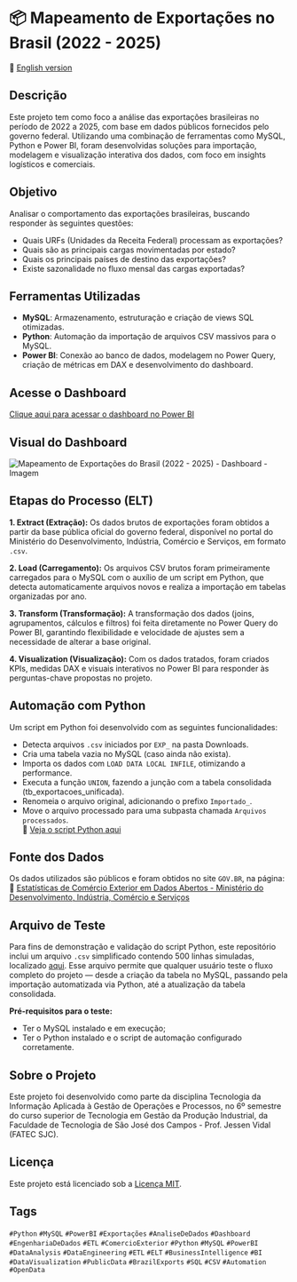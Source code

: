# 📦 Mapeamento de Exportações no Brasil (2022 - 2025)

📄 [English version](README_English.md)

## Descrição
Este projeto tem como foco a análise das exportações brasileiras no período de 2022 a 2025, com base em dados públicos fornecidos pelo governo federal. Utilizando uma combinação de ferramentas como MySQL, Python e Power BI, foram desenvolvidas soluções para importação, modelagem e visualização interativa dos dados, com foco em insights logísticos e comerciais.

## Objetivo
Analisar o comportamento das exportações brasileiras, buscando responder às seguintes questões:
- Quais URFs (Unidades da Receita Federal) processam as exportações?
- Quais são as principais cargas movimentadas por estado?
- Quais os principais países de destino das exportações?
- Existe sazonalidade no fluxo mensal das cargas exportadas?

## Ferramentas Utilizadas
- **MySQL**: Armazenamento, estruturação e criação de views SQL otimizadas.
- **Python**: Automação da importação de arquivos CSV massivos para o MySQL.
- **Power BI**: Conexão ao banco de dados, modelagem no Power Query, criação de métricas em DAX e desenvolvimento do dashboard.

## Acesse o Dashboard
[Clique aqui para acessar o dashboard no Power BI](https://app.powerbi.com/view?r=eyJrIjoiYTVmZWQ0NWQtOGFjYy00MzhkLWE5MjAtNWZkNzc1ODc4MTllIiwidCI6ImNmNzJlMmJkLTdhMmItNDc4My1iZGViLTM5ZDU3YjA3Zjc2ZiIsImMiOjR9&embedImagePlaceholder=true)

## Visual do Dashboard
![Mapeamento de Exportações do Brasil (2022 - 2025) - Dashboard - Imagem](https://github.com/user-attachments/assets/e4e757a4-f0d4-4d2a-b40b-dd710d200d8a)

## Etapas do Processo (ELT)
**1. Extract (Extração):**
Os dados brutos de exportações foram obtidos a partir da base pública oficial do governo federal, disponível no portal do Ministério do Desenvolvimento, Indústria, Comércio e Serviços, em formato `.csv`.  

**2. Load (Carregamento):**
Os arquivos CSV brutos foram primeiramente carregados para o MySQL com o auxílio de um script em Python, que detecta automaticamente arquivos novos e realiza a importação em tabelas organizadas por ano.  

**3. Transform (Transformação):**
A transformação dos dados (joins, agrupamentos, cálculos e filtros) foi feita diretamente no Power Query do Power BI, garantindo flexibilidade e velocidade de ajustes sem a necessidade de alterar a base original.  

**4. Visualization (Visualização):**
Com os dados tratados, foram criados KPIs, medidas DAX e visuais interativos no Power BI para responder às perguntas-chave propostas no projeto.

## Automação com Python
Um script em Python foi desenvolvido com as seguintes funcionalidades:
- Detecta arquivos `.csv` iniciados por `EXP_` na pasta Downloads.
- Cria uma tabela vazia no MySQL (caso ainda não exista).
- Importa os dados com `LOAD DATA LOCAL INFILE`, otimizando a performance.
- Executa a função `UNION`, fazendo a junção com a tabela consolidada (tb_exportacoes_unificada).
- Renomeia o arquivo original, adicionando o prefixo `Importado_`.
- Move o arquivo processado para uma subpasta chamada `Arquivos processados`.  
📁 [Veja o script Python aqui](importador_exportacoes.py)

## Fonte dos Dados
Os dados utilizados são públicos e foram obtidos no site `GOV.BR`, na página:  
🔗 [Estatísticas de Comércio Exterior em Dados Abertos - Ministério do Desenvolvimento, Indústria, Comércio e Serviços](https://www.gov.br/mdic/pt-br/assuntos/comercio-exterior/estatisticas/base-de-dados-bruta)

## Arquivo de Teste
Para fins de demonstração e validação do script Python, este repositório inclui um arquivo `.csv` simplificado contendo 500 linhas simuladas, localizado [aqui](EXP_2021_test.csv).
Esse arquivo permite que qualquer usuário teste o fluxo completo do projeto — desde a criação da tabela no MySQL, passando pela importação automatizada via Python, até a atualização da tabela consolidada.  

**Pré-requisitos para o teste:**
- Ter o MySQL instalado e em execução;
- Ter o Python instalado e o script de automação configurado corretamente.

## Sobre o Projeto
Este projeto foi desenvolvido como parte da disciplina Tecnologia da Informação Aplicada à Gestão de Operações e Processos, no 6º semestre do curso superior de Tecnologia em Gestão da Produção Industrial, da Faculdade de Tecnologia de São José dos Campos - Prof. Jessen Vidal (FATEC SJC).

## Licença
Este projeto está licenciado sob a [Licença MIT](LICENSE).

## Tags
`#Python` `#MySQL` `#PowerBI` `#Exportações` `#AnaliseDeDados` `#Dashboard` `#EngenhariaDeDados` `#ETL` `#ComercioExterior` `#Python` `#MySQL` `#PowerBI` `#DataAnalysis` `#DataEngineering` `#ETL` `#ELT` `#BusinessIntelligence` `#BI` `#DataVisualization` `#PublicData` `#BrazilExports` `#SQL` `#CSV` `#Automation` `#OpenData`
